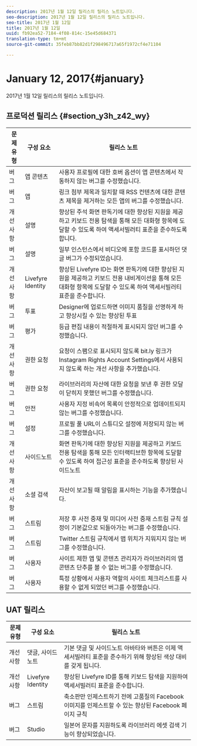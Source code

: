 ```yaml
---
description: 2017년 1월 12일 릴리스의 릴리스 노트입니다.
seo-description: 2017년 1월 12일 릴리스의 릴리스 노트입니다.
seo-title: 2017년 1월 12일
title: 2017년 1월 12일
uuid: fb92ea52-7184-4f08-814c-15e45d684371
translation-type: tm+mt
source-git-commit: 35feb87bb82d1f298496717a65f1972cf4e71104

---
```



# January 12, 2017{#january}

2017년 1월 12일 릴리스의 릴리스 노트입니다.

## 프로덕션 릴리스 {#section_y3h_z42_wy}

| 문제 유형 | 구성 요소 | 릴리스 노트 |
|--- |--- |--- |
| 버그 | 앱 콘텐츠 | 사용자 프로필에 대한 호버 옵션이 앱 콘텐츠에서 작동하지 않는 버그를 수정했습니다. |
| 버그 | 앱 | 링크 첨부 제목과 일치할 때 RSS 컨텐츠에 대한 콘텐츠 제목을 제거하는 모든 앱의 버그를 수정했습니다. |
| 개선 사항 | 설명 | 향상된 주석 화면 판독기에 대한 향상된 지원을 제공하고 키보드 전용 탐색을 통해 모든 대화형 항목에 도달할 수 있도록 하여 액세서빌러티 표준을 준수하도록 합니다. |
| 버그 | 설명 | 일부 인스턴스에서 비디오에 포함 코드를 표시하던 댓글 버그가 수정되었습니다. |
| 개선 사항 | Livefyre Identity | 향상된 Livefyre ID는 화면 판독기에 대한 향상된 지원을 제공하고 키보드 전용 내비게이션을 통해 모든 대화형 항목에 도달할 수 있도록 하여 액세서빌러티 표준을 준수합니다. |
| 버그 | 투표 | Designer에 업로드하면 이미지 품질을 선명하게 하고 향상시킬 수 있는 향상된 투표 |
| 버그 | 평가 | 등급 편집 내용이 적절하게 표시되지 않던 버그를 수정했습니다. |
| 개선 사항 | 권한 요청 | 요청이 스팸으로 표시되지 않도록 bit.ly 링크가 Instagram Rights Account Settings에서 사용되지 않도록 하는 개선 사항을 추가했습니다. |
| 버그 | 권한 요청 | 라이브러리의 자산에 대한 요청을 보낸 후 권한 모달이 닫히지 못했던 버그를 수정했습니다. |
| 버그 | 안전 | 사용자 지정 비속어 목록이 안정적으로 업데이트되지 않는 버그를 수정했습니다. |
| 버그 | 설정 | 프로필 풀 URL이 스튜디오 설정에 저장되지 않는 버그를 수정했습니다. |
| 개선 사항 | 사이드노트 | 화면 판독기에 대한 향상된 지원을 제공하고 키보드 전용 탐색을 통해 모든 인터랙티브한 항목에 도달할 수 있도록 하여 접근성 표준을 준수하도록 향상된 사이드노트 |
| 개선 사항 | 소셜 검색 | 자산이 보고될 때 알림을 표시하는 기능을 추가했습니다. |
| 버그 | 스트림 | 저장 후 사전 중재 및 미디어 사전 중재 스트림 규칙 설정이 기본값으로 되돌아가는 버그를 수정했습니다. |
| 버그 | 스트림 | Twitter 스트림 규칙에서 맵 위치가 지워지지 않는 버그를 수정했습니다. |
| 버그 | 사용자 | 사이트 제한 앱 및 콘텐츠 관리자가 라이브러리의 앱 콘텐츠 단추를 볼 수 없는 버그를 수정했습니다. |
| 버그 | 사용자 | 특정 상황에서 사용자 역할의 사이트 체크리스트를 사용할 수 없게 되었던 버그를 수정했습니다. |


## UAT 릴리스

| 문제 유형 | 구성 요소 | 릴리스 노트 |
|--- |--- |--- |
| 개선 사항 | 댓글, 사이드노트 | 기본 댓글 및 사이드노트 아바타와 버튼은 이제 액세서빌러티 표준을 준수하기 위해 향상된 색상 대비를 갖게 됩니다. |
| 개선 사항 | Livefyre Identity | 향상된 Livefyre ID를 통해 키보드 탐색을 지원하여 액세서빌러티 표준을 준수합니다. |
| 버그 | 스트림 | 축소판만 인제스트하기 전에 고품질의 Facebook 이미지를 인제스트할 수 있는 향상된 Facebook 페이지 규칙 |
| 버그 | Studio | 일본어 문자를 지원하도록 라이브러리 에셋 검색 기능이 향상되었습니다. |

